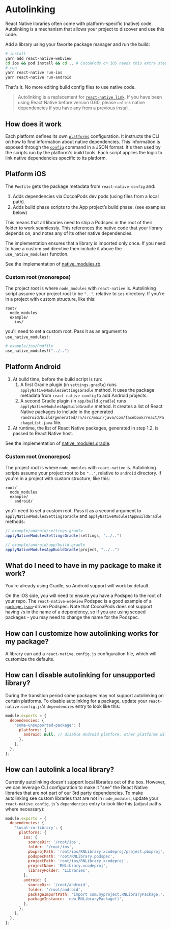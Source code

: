 # Autolinking

React Native libraries often come with platform-specific (native) code. Autolinking is a mechanism that allows your project to discover and use this code.

Add a library using your favorite package manager and run the build:

```sh
# install
yarn add react-native-webview
cd ios && pod install && cd .. # CocoaPods on iOS needs this extra step
# run
yarn react-native run-ios
yarn react-native run-android
```

That's it. No more editing build config files to use native code.

> Autolinking is a replacement for [`react-native link`](./linking.md). If you have been using React Native before version 0.60, please `unlink` native dependencies if you have any from a previous install.

## How does it work

Each platform defines its own [`platforms`](./platforms.md) configuration. It instructs the CLI on how to find information about native dependencies. This information is exposed through the [`config`](./commands.md#config) command in a JSON format. It's then used by the scripts run by the platform's build tools. Each script applies the logic to link native dependencies specific to its platform.

## Platform iOS

The `Podfile` gets the package metadata from `react-native config` and:

1. Adds dependencies via CocoaPods dev pods (using files from a local path).
1. Adds build phase scripts to the App project’s build phase. (see examples below)

This means that all libraries need to ship a Podspec in the root of their folder to work seamlessly. This references the native code that your library depends on, and notes any of its other native dependencies.

The implementation ensures that a library is imported only once. If you need to have a custom `pod` directive then include it above the `use_native_modules!` function.

See the implementation of [native_modules.rb](https://github.com/react-native-community/cli/blob/master/packages/platform-ios/native_modules.rb).

### Custom root (monorepos)

The project root is where `node_modules` with `react-native` is. Autolinking script assume your project root to be `".."`, relative to `ios` directory. If you're in a project with custom structure, like this:

```
root/
  node_modules
  example/
    ios/
```

you'll need to set a custom root. Pass it as an argument to `use_native_modules!`:

```rb
# example/ios/Podfile
use_native_modules!("../..")
```

## Platform Android

1. At build time, before the build script is run:
   1. A first Gradle plugin (in `settings.gradle`) runs `applyNativeModulesSettingsGradle` method. It uses the package metadata from `react-native config` to add Android projects.
   1. A second Gradle plugin (in `app/build.gradle`) runs `applyNativeModulesAppBuildGradle` method. It creates a list of React Native packages to include in the generated `/android/build/generated/rn/src/main/java/com/facebook/react/PackageList.java` file.
1. At runtime, the list of React Native packages, generated in step 1.2, is passed to React Native host.

See the implementation of [native_modules.gradle](https://github.com/react-native-community/cli/blob/master/packages/platform-android/native_modules.gradle).

### Custom root (monorepos)

The project root is where `node_modules` with `react-native` is. Autolinking scripts assume your project root to be `".."`, relative to `android` directory. If you're in a project with custom structure, like this:

```
root/
  node_modules
  example/
    android/
```

you'll need to set a custom root. Pass it as a second argument to `applyNativeModulesSettingsGradle` and `applyNativeModulesAppBuildGradle` methods:

```groovy
// example/android/settings.gradle
applyNativeModulesSettingsGradle(settings, "../..")
```

```groovy
// example/android/app/build.gradle
applyNativeModulesAppBuildGradle(project, "../..")
```

## What do I need to have in my package to make it work?

You’re already using Gradle, so Android support will work by default.

On the iOS side, you will need to ensure you have a Podspec to the root of your repo. The `react-native-webview` Podspec is a good example of a [`package.json`](https://github.com/react-native-community/react-native-webview/blob/master/react-native-webview.podspec)-driven Podspec. Note that CocoaPods does not support having `/`s in the name of a dependency, so if you are using scoped packages - you may need to change the name for the Podspec.

## How can I customize how autolinking works for my package?

A library can add a `react-native.config.js` configuration file, which will customize the defaults.

## How can I disable autolinking for unsupported library?

During the transition period some packages may not support autolinking on certain platforms. To disable autolinking for a package, update your `react-native.config.js`'s `dependencies` entry to look like this:

```js
module.exports = {
  dependencies: {
    'some-unsupported-package': {
      platforms: {
        android: null, // disable Android platform, other platforms will still autolink if provided
      },
    },
  },
};
```

## How can I autolink a local library?

Currently autolinking doesn't support local libraries out of the box. However, we can leverage CLI configuration to make it "see" the React Native libraries that are not part of our 3rd party dependencies. To make autolinking see custom libraries that are not in `node_modules`, update your `react-native.config.js`'s `dependencies` entry to look like this (adjust paths where necessary):

```js
module.exports = {
  dependencies: {
    'local-rn-library': {
      platforms: {
        ios: {
          sourceDir: '/root/ios',
          folder: '/root/ios',
          pbxprojPath: 'root/ios/RNLibrary.xcodeproj/project.pbxproj',
          podspecPath: 'root/RNLibrary.podspec',
          projectPath: 'root/ios/RNLibrary.xcodeproj',
          projectName: 'RNLibrary.xcodeproj',
          libraryFolder: 'Libraries',
        },
        android: {
          sourceDir: '/root/android',
          folder: '/root/android',
          packageImportPath: 'import com.myproject.RNLibraryPackage;',
          packageInstance: 'new RNLibraryPackage()',
        },
      },
    },
  },
};
```
